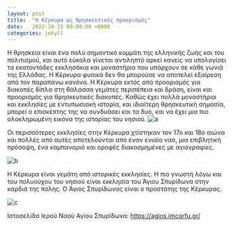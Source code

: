 ```yaml
---
layout: post
title:  "Η Κέρκυρα ως θρησκευτικός προορισμός"
date:   2022-10-15 00:00:00 +0000
categories: jekyll
---
```

Η θρησκεία είναι ένα πολύ σημαντικό κομμάτι της ελληνικής ζωής και του πολιτισμού, και αυτό εύκολα γίνεται αντιληπτό αρκεί κανείς να υπολογίσει τα εκατοντάδες εκκλησάκια και μοναστήρια που υπάρχουν σε κάθε γωνιά της Ελλάδας. Η Κέρκυρα φυσικά δεν θα μπορούσε να αποτελεί εξαίρεση από τον παραπάνω κανόνα. Η Κέρκυρα εκτός από προορισμός για διακοπές δίπλα στη θάλασσα γεμάτες περιπέπεια και δράση, είναι και προορισμός για θρησκευτικές διακοπές. Καθώς έχει πολλά μοναστήρια και εκκλησίες με εντυπωσιακή ιστορία, και ιδιαίτερη θρησκευτική σημασία, μπορεί ο επισκέπτης της να συνδυάσει και τα δυο, και να έχει μια πιο ολοκληρωμένη εικόνα της ιστορίας του νησιού.
![a](https://user-images.githubusercontent.com/103204779/199722403-60b6eef0-e578-4370-9074-4f3a0d1dfab9.PNG)

Οι περισσότερες εκκλησίες στην Κέρκυρα χτίστηκαν τον 17ο και 18ο αιώνα και πολλές από αυτές αποτελούνται από έναν ενιαίο ναό, μια επιβλητική πρόσοψη, ένα καμπαναριό και οροφές διακοσμημένες με αγιογραφίες.

![b](https://user-images.githubusercontent.com/103204779/199722543-cf9c3a93-ecee-4181-ad7d-a796a322d7e2.PNG)

Η Κέρκυρα είναι γεμάτη από ιστορικές εκκλησίες.
Η πιο γνωστή λόγω και του πολυούχου του νησιού είναι εκκλησία του Άγιου Σπυρίδωνα στην καρδιά της πόλης. Ο Άγιος Σπυρίδωνας είναι ο προστάτης της Κέρκυρας.

![c](https://user-images.githubusercontent.com/103204779/199723149-cb58a0cd-de8c-4d90-bcf5-fdc8baa60b5c.PNG)

Ιστοσελίδα Ιερού Ναού Αγίου Σπυρίδωνα:
https://agios.imcorfu.gr/

